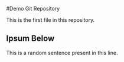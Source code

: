 #Demo Git Repository

This is the first file in this repository.

## Ipsum Below

This is a random sentence present in this line.